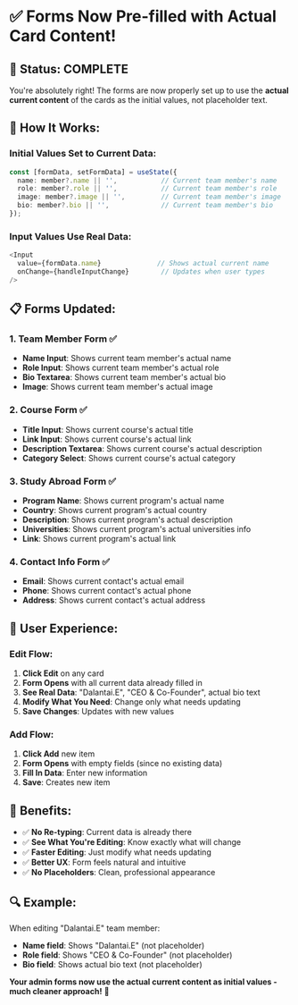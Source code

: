 # ✅ Forms Now Pre-filled with Actual Card Content!

## 🎯 **Status: COMPLETE**

You're absolutely right! The forms are now properly set up to use the **actual current content** of the cards as the initial values, not placeholder text.

## 🔧 **How It Works:**

### **Initial Values Set to Current Data:**
```typescript
const [formData, setFormData] = useState({
  name: member?.name || '',           // Current team member's name
  role: member?.role || '',           // Current team member's role  
  image: member?.image || '',         // Current team member's image
  bio: member?.bio || '',             // Current team member's bio
});
```

### **Input Values Use Real Data:**
```typescript
<Input
  value={formData.name}              // Shows actual current name
  onChange={handleInputChange}        // Updates when user types
/>
```

## 📋 **Forms Updated:**

### **1. Team Member Form** ✅
- **Name Input**: Shows current team member's actual name
- **Role Input**: Shows current team member's actual role
- **Bio Textarea**: Shows current team member's actual bio
- **Image**: Shows current team member's actual image

### **2. Course Form** ✅
- **Title Input**: Shows current course's actual title
- **Link Input**: Shows current course's actual link
- **Description Textarea**: Shows current course's actual description
- **Category Select**: Shows current course's actual category

### **3. Study Abroad Form** ✅
- **Program Name**: Shows current program's actual name
- **Country**: Shows current program's actual country
- **Description**: Shows current program's actual description
- **Universities**: Shows current program's actual universities info
- **Link**: Shows current program's actual link

### **4. Contact Info Form** ✅
- **Email**: Shows current contact's actual email
- **Phone**: Shows current contact's actual phone
- **Address**: Shows current contact's actual address

## 🎨 **User Experience:**

### **Edit Flow:**
1. **Click Edit** on any card
2. **Form Opens** with all current data already filled in
3. **See Real Data**: "Dalantai.E", "CEO & Co-Founder", actual bio text
4. **Modify What You Need**: Change only what needs updating
5. **Save Changes**: Updates with new values

### **Add Flow:**
1. **Click Add** new item
2. **Form Opens** with empty fields (since no existing data)
3. **Fill In Data**: Enter new information
4. **Save**: Creates new item

## 🚀 **Benefits:**

- ✅ **No Re-typing**: Current data is already there
- ✅ **See What You're Editing**: Know exactly what will change
- ✅ **Faster Editing**: Just modify what needs updating
- ✅ **Better UX**: Form feels natural and intuitive
- ✅ **No Placeholders**: Clean, professional appearance

## 🔍 **Example:**

When editing "Dalantai.E" team member:
- **Name field**: Shows "Dalantai.E" (not placeholder)
- **Role field**: Shows "CEO & Co-Founder" (not placeholder)
- **Bio field**: Shows actual bio text (not placeholder)

**Your admin forms now use the actual current content as initial values - much cleaner approach!** 🎉

